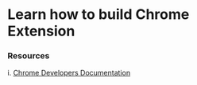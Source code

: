 # Learn how to build Chrome Extension

### Resources

i. [Chrome Developers Documentation](https://developer.chrome.com/docs/extensions/mv3/getstarted/)
